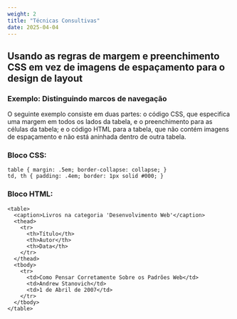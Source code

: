 ```yaml
---
weight: 2
title: "Técnicas Consultivas"
date: 2025-04-04
---
```


## Usando as regras de margem e preenchimento CSS em vez de imagens de espaçamento para o design de layout

### Exemplo: Distinguindo marcos de navegação

O seguinte exemplo consiste em duas partes: o código CSS, que especifica uma margem em todos os lados da tabela, e o preenchimento para as células da tabela; e o código HTML para a tabela, que não contém imagens de espaçamento e não está aninhada dentro de outra tabela.

### Bloco CSS:

<pre aria-label="Exemplo de Código em CSS"><code>table { margin: .5em; border-collapse: collapse; } 
td, th { padding: .4em; border: 1px solid #000; }
</code></pre>
### Bloco HTML:
<pre aria-label="Exemplo de Código em HTML"><code>&lt;table&gt;
  &lt;caption&gt;Livros na categoria 'Desenvolvimento Web'&lt;/caption&gt;
  &lt;thead&gt;
    &lt;tr&gt;
      &lt;th&gt;Título&lt;/th&gt;
      &lt;th&gt;Autor&lt;/th&gt;
      &lt;th&gt;Data&lt;/th&gt;
    &lt;/tr&gt;
  &lt;/thead&gt;
  &lt;tbody&gt;
    &lt;tr&gt;
      &lt;td&gt;Como Pensar Corretamente Sobre os Padrões Web&lt;/td&gt;
      &lt;td&gt;Andrew Stanovich&lt;/td&gt;
      &lt;td&gt;1 de Abril de 2007&lt;/td&gt;
    &lt;/tr&gt;
  &lt;/tbody&gt;
&lt;/table&gt;
</code></pre>
